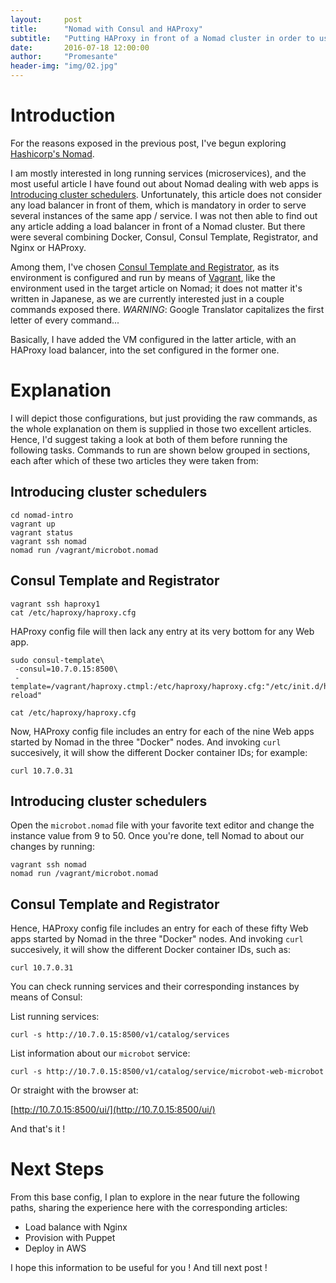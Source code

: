 ```yaml
---
layout:     post
title:      "Nomad with Consul and HAProxy"
subtitle:   "Putting HAProxy in front of a Nomad cluster in order to use it to run microservices on it"
date:       2016-07-18 12:00:00
author:     "Promesante"
header-img: "img/02.jpg"
---
```


# Introduction

For the reasons exposed in the previous post, I've begun exploring [Hashicorp's Nomad](https://www.nomadproject.io/).

I am mostly interested in long running services (microservices), and the most useful article I have found out about Nomad dealing with web apps is [Introducing cluster schedulers](http://sysadvent.blogspot.com.ar/2015/12/day-12-introduction-to-nomad.html). Unfortunately, this article does not consider any load balancer in front of them, which is mandatory in order to serve several instances of the same app / service. I was not then able to find out any article adding a load balancer in front of a Nomad cluster. But there were several combining Docker, Consul, Consul Template, Registrator, and Nginx or HAProxy.

Among them, I've chosen [Consul Template and Registrator](http://fstn.hateblo.jp/entry/2014/10/26/153247), as its environment is configured and run by means of [Vagrant](https://www.vagrantup.com/), like the environment used in the target article on Nomad; it does not matter it's written in Japanese, as we are currently interested just in a couple commands exposed there. *WARNING*: Google Translator capitalizes the first letter of every command...

Basically, I have added the VM configured in the latter article, with an HAProxy load balancer, into the set configured in the former one.

# Explanation

I will depict those configurations, but just providing the raw commands, as the whole explanation on them is supplied in those two excellent articles. Hence, I'd suggest taking a look at both of them before running the following tasks. Commands to run are shown below grouped in sections, each after which of these two articles they were taken from:

## Introducing cluster schedulers

```
cd nomad-intro
vagrant up
vagrant status
vagrant ssh nomad
nomad run /vagrant/microbot.nomad
```

## Consul Template and Registrator

```
vagrant ssh haproxy1
cat /etc/haproxy/haproxy.cfg
```

HAProxy config file will then lack any entry at its very bottom for any Web app.

```
sudo consul-template\
 -consul=10.7.0.15:8500\
 -template=/vagrant/haproxy.ctmpl:/etc/haproxy/haproxy.cfg:"/etc/init.d/haproxy reload"

cat /etc/haproxy/haproxy.cfg
```

Now, HAProxy config file includes an entry for each of the nine Web apps started by Nomad in the three "Docker" nodes. And invoking `curl` succesively, it will show the different Docker container IDs; for example:

```
curl 10.7.0.31
```

## Introducing cluster schedulers

Open the `microbot.nomad` file with your favorite text editor and change the instance value from 9 to 50. Once you're done, tell Nomad to about our changes by running:

```
vagrant ssh nomad
nomad run /vagrant/microbot.nomad
```

## Consul Template and Registrator

Hence, HAProxy config file includes an entry for each of these fifty Web apps started by Nomad in the three "Docker" nodes. And invoking `curl` succesively, it will show the different Docker container IDs, such as:

```
curl 10.7.0.31
```

You can check running services and their corresponding instances by means of Consul:

List running services:

```
curl -s http://10.7.0.15:8500/v1/catalog/services
```

List information about our `microbot` service:

```
curl -s http://10.7.0.15:8500/v1/catalog/service/microbot-web-microbot
```

Or straight with the browser at:

[http://10.7.0.15:8500/ui/](http://10.7.0.15:8500/ui/)

And that's it !

# Next Steps

From this base config, I plan to explore in the near future the following paths, sharing the experience here with the corresponding articles:

* Load balance with Nginx
* Provision with Puppet
* Deploy in AWS

I hope this information to be useful for you ! And till next post !
